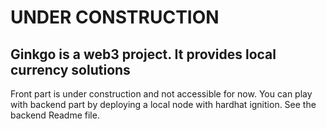# UNDER CONSTRUCTION
## Ginkgo is a web3 project. It provides local currency solutions

Front part is under construction and not accessible for now.
You can play with backend part by deploying a local node with hardhat ignition. See the backend Readme file.
